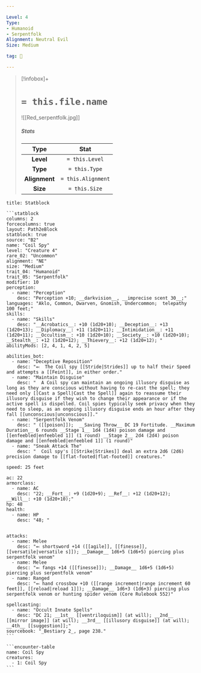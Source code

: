 ```yaml
---

Level: 4
Type:
- Humanoid
- Serpentfolk
Alignment: Neutral Evil
Size: Medium

tag: 👹

---
```


> [!infobox]+
> #  `= this.file.name`
> ![[Red_serpentfolk.jpg]]
> ##### Stats
> Type | Stat |
> :---:|:---:|
> **Level** | `= this.Level` |
> **Type** | `= this.Type` |
> **Alignment** | `= this.Alignment` |
> **Size** | `= this.Size` |



````ad-info
title: Statblock

```statblock
columns: 2
forcecolumns: true
layout: Path2eBlock
statblock: true
source: "B2"
name: "Coil Spy"
level: "Creature 4"
rare_02: "Uncommon"
alignment: "NE"
size: "Medium"
trait_04: "Humanoid"
trait_05: "Serpentfolk"
modifier: 10
perception:
  - name: "Perception"
    desc: "Perception +10; __darkvision__, __imprecise scent 30__;"
languages: "Aklo, Common, Dwarven, Gnomish, Undercommon;  telepathy 100 feet;"
skills:
  - name: "Skills"
    desc: "__Acrobatics__: +10 (1d20+10); __Deception__: +13 (1d20+13); __Diplomacy__: +11 (1d20+11); __Intimidation__: +11 (1d20+11); __Occultism__: +10 (1d20+10); __Society__: +10 (1d20+10); __Stealth__: +12 (1d20+12); __Thievery__: +12 (1d20+12); "
abilityMods: [2, 4, 1, 4, 2, 5]

abilities_bot:
  - name: "Deceptive Reposition"
    desc: "⬻  The Coil spy [[Stride|Strides]] up to half their Speed and attempts a [[Feint]], in either order."
  - name: "Maintain Disguise"
    desc: "  A Coil spy can maintain an ongoing illusory disguise as long as they are conscious without having to re-cast the spell; they need only [[Cast a Spell|Cast the Spell]] again to reassume their illusory disguise if they wish to change their appearance or if the active spell is dispelled. Coil spies typically seek privacy when they need to sleep, as an ongoing illusory disguise ends an hour after they fall [[unconscious|unconscious]]."
  - name: "Serpentfolk Venom"
    desc: " ([[poison]]);  __Saving Throw__ DC 19 Fortitude. __Maximum Duration__ 6 rounds __Stage 1__ 1d4 (1d4) poison damage and [[enfeebled|enfeebled 1]] (1 round) __Stage 2__ 2d4 (2d4) poison damage and [[enfeebled|enfeebled 1]] (1 round)"
  - name: "Sneak Attack The"
    desc: "  Coil spy's [[Strike|Strikes]] deal an extra 2d6 (2d6) precision damage to [[flat-footed|flat-footed]] creatures."

speed: 25 feet

ac: 22
armorclass:
  - name: AC
    desc: "22; __Fort__: +9 (1d20+9); __Ref__: +12 (1d20+12); __Will__: +10 (1d20+10);"
hp: 48
health:
  - name: HP
    desc: "48; "


attacks:
  - name: Melee
    desc: "⬻ shortsword +14 ([[agile]], [[finesse]], [[versatile|versatile s]]); __Damage__ 1d6+5 (1d6+5) piercing plus serpentfolk venom"
  - name: Melee
    desc: "⬻ fangs +14 ([[finesse]]); __Damage__ 1d6+5 (1d6+5) piercing plus serpentfolk venom"
  - name: Ranged
    desc: "⬻ hand crossbow +10 ([[range increment|range increment 60 feet]], [[reload|reload 1]]); __Damage__ 1d6+3 (1d6+3) piercing plus serpentfolk venom or hunting spider venom (Core Rulebook 552)"

spellcasting:
  - name: "Occult Innate Spells"
    desc: "DC 21; __1st__ [[ventriloquism]] (at will); __2nd__ [[mirror image]] (at will); __3rd__ [[illusory disguise]] (at will); __4th__ [[suggestion]];"
sourcebook: "_Bestiary 2_, page 238."
```

```encounter-table
name: Coil Spy
creatures:
  - 1: Coil Spy
```

````


